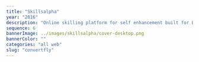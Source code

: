 ```yaml
---
title: "Skillsalpha"
year: "2016"
description: "Online skilling platform for self enhancement built for B2B domain."
sequence: 6
bannerImage: ../images/skillsalpha/cover-desktop.png
bannerColor: ""
categories: "all web"
slug: "convertfly"
---
```

